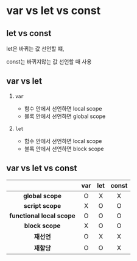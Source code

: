 # var vs let vs const

## let vs const

let은 바뀌는 값 선언할 떄,

const는 바뀌지않는 값 선언할 때 사용


## var vs let

1. `var`
    - 함수 안에서 선언하면 local scope
    - 블록 안에서 선언하면 global scope

2. `let`
    - 함수 안에서 선언하면 local scope
    - 블록 안에서 선언하면 block scope


## var vs let vs const

||var|let|const|
|:---------:|:---:|:---:|:---:|
|**global scope**|O|X|X|
|**script scope**|X|O|O|
|**functional local scope**|O|O|O|
|**block scope**|X|O|O|
|**재선언**|O|X|X|
|**재할당**|O|O|X|